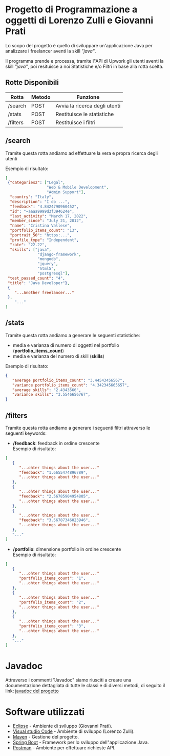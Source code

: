 # Progetto di Programmazione a oggetti di Lorenzo Zulli e Giovanni Prati
Lo scopo del progetto è quello di sviluppare un'applicazione Java per analizzare i freelancer aventi la skill *"java"*.

Il programma prende e processa, tramite l"API di Upwork gli utenti aventi la skill *"java"*, poi resituisce a noi Statistiche e/o Filtri in base alla rotta scelta.

## Rotte Disponibili
| Rotta     | Metodo | Funzione                      |
|-----------|--------|-------------------------------|
| /search   | POST   | Avvia la ricerca degli utenti |
| /stats    | POST   | Restituisce le statistiche    |
| /filters  | POST   | Restituisce i filtri          |

## /search
Tramite questa rotta andiamo ad effettuare la vera e propra ricerca degli utenti

Esempio di risultato:
```json
[
 {"categories2": ["Legal",
                  "Web & Mobile Development",
                  "Admin Support"],
  "country": "Italy",
  "description": "I do ...",
  "feedback": "4.8424790960452",
  "id": "~aaaa9999d3f394624e",
  "last_activity": "March 17, 2022",
  "member_since": "July 21, 2012",
  "name": "Cristina Vallese",
  "portfolio_items_count": "13",
  "portrait_50": "https:...",
  "profile_type": "Independent",
  "rate": "22.22",
  "skills": ["java",
              "django-framework",
              "mongodb",
              "jquery",
              "html5",
              "postgresql"],
 "test_passed_count": "4",
 "title": "Java Developer"},
 {
    "...Another freelancer..."
 },
    "..."
]
```

## /stats
Tramite questa rotta andiamo a generare le seguenti statistiche:
* media e varianza di numero di oggetti nel portfolio (**portfolio_items_count**)
* media e varianza del numero di skill (**skills**)
  
Esempio di risultato:
```json
{
   "average portfolio_items_count": "3.44543456567",
   "variance portfolio_items_count": "4.342345665657",
   "average skills": "2.4343566",
   "variance skills": "3.5546656767",
}
```

## /filters
Tramite questa rotta andiamo a generare i seguenti filtri attraverso le seguenti keywords:
* **/feedback**: feedback in ordine crescente<br> 
   Esempio di risultato: 
```json
[
   {
      "...ohter things about the user..."
      "feedback": "1.6655474896789",
      "...ohter things about the user..."
   },
   {
      "...ohter things about the user..."
      "feedback": "2.56785904954805",
      "...ohter things about the user..."
   },
   {
      "...ohter things about the user..."
      "feedback": "3.56787346023946",
      "...ohter things about the user..."
   },
   "..."
]
```
* **/portfolio**: dimensione portfolio in ordine crescente<br>
   Esempio di risultato: 
```json
[
   {
      "...ohter things about the user..."
      "portfolio_items_count": "1",
      "...ohter things about the user..."
   },
   {
      "...ohter things about the user..."
      "portfolio_items_count": "2",
      "...ohter things about the user..."
   },
   {
      "...ohter things about the user..."
      "portfolio_items_count": "3",
      "...ohter things about the user..."
   },
   "..."
]
```
# Javadoc
Attraverso i commenti "Javadoc" siamo riusciti a creare una documentazione dettagliata di tutte le classi e di diversi metodi, di seguito il link: [javadoc del progetto](https://www.youtube.com/watch?v=dQw4w9WgXcQ)

# Software utilizzati
* [Eclipse](https://www.eclipse.org/downloads/) - Ambiente di sviluppo (Giovanni Prati).
* [Visual studio Code](https://code.visualstudio.com/Download) - Ambiente di sviluppo (Lorenzo Zulli).
* [Maven](https://maven.apache.org/) - Gestione del progetto.
* [Spring Boot](https://spring.io/projects/spring-boot) - Framework per lo sviluppo dell"applicazione Java.
* [Postman](https://www.postman.com/) - Ambiente per effettuare richieste API.